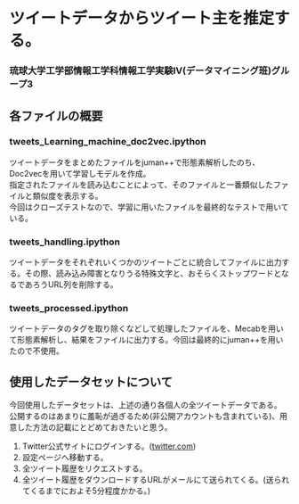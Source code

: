 # ツイートデータからツイート主を推定する。
### 琉球大学工学部情報工学科情報工学実験IV(データマイニング班)グループ3  
  
## 各ファイルの概要  
### tweets\_Learning\_machine_doc2vec.ipython  
ツイートデータをまとめたファイルをjuman++で形態素解析したのち、Doc2vecを用いて学習しモデルを作成。  
指定されたファイルを読み込むことによって、そのファイルと一番類似したファイルと類似度を表示する。  
今回はクローズテストなので、学習に用いたファイルを最終的なテストで用いている。

### tweets_handling.ipython
ツイートデータをそれぞれいくつかのツイートごとに統合してファイルに出力する。その際、読み込み障害となりうる特殊文字と、おそらくストップワードとなるであろうURL列を削除する。   

### tweets_processed.ipython
ツイートデータのタグを取り除くなどして処理したファイルを、Mecabを用いて形態素解析し、結果をファイルに出力する。今回は最終的にjuman++を用いたので不使用。

## 使用したデータセットについて
今回使用したデータセットは、上述の通り各個人の全ツイートデータである。
公開するのはあまりに羞恥が過ぎるため(非公開アカウントも含まれている)、用意した方法の記載にとどめておきたいと思う。

1. Twitter公式サイトにログインする。([twitter.com](https://twitter.com))
2. 設定ページへ移動する。
3. 全ツイート履歴をリクエストする。
4. 全ツイート履歴をダウンロードするURLがメールにて送られてくる。(送られてくるまでにおよそ5分程度かかる。) 